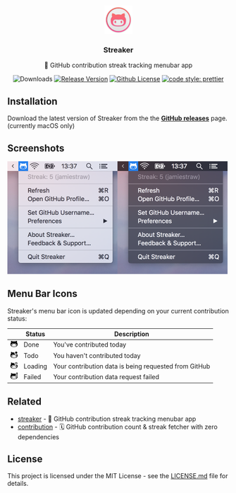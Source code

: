 <p align="center">
    <img src="icon@2x.png" height="64">
    <h3 align="center">Streaker</h3>
    <p align="center">🐙 GitHub contribution streak tracking menubar app<p>
    <p align="center"><img src="https://img.shields.io/github/downloads/jamieweavis/streaker/total.svg" alt="Downloads"> <a href="https://github.com/jamieweavis/streaker/releases"><img src="https://img.shields.io/github/release/jamieweavis/streaker.svg" alt="Release Version"></a> <a href="https://raw.githubusercontent.com/jamieweavis/streaker/master/LICENSE.md"><img src="https://img.shields.io/badge/license-MIT-blue.svg" alt="Github License"></a> <a href="https://github.com/prettier/prettier"><img src="https://img.shields.io/badge/code_style-prettier-ff69b4.svg" alt="code style: prettier"></a></p>
</p>

## Installation

Download the latest version of Streaker from the the **[GitHub releases](https://github.com/jamieweavis/streaker/releases)** page. (currently macOS only)

## Screenshots

<img src="screenshots/light.png" width="250"><img src="screenshots/dark.png" width="250">

## Menu Bar Icons

Streaker's menu bar icon is updated depending on your current contribution status:

|                                                            | Status  | Description                                           |
| ---------------------------------------------------------- | ------- | ----------------------------------------------------- |
| <img src="app/icons/macos/doneTemplate@2x.png" width="16"> | Done    | You've contributed today                              |
| <img src="app/icons/macos/todoTemplate@2x.png" width="16"> | Todo    | You haven't contributed today                         |
| <img src="app/icons/macos/loadTemplate@2x.png" width="16"> | Loading | Your contribution data is being requested from GitHub |
| <img src="app/icons/macos/failTemplate@2x.png" width="16"> | Failed  | Your contribution data request failed                 |

## Related

* [streaker](https://github.com/jamieweavis/streaker) - 🐙 GitHub contribution streak tracking menubar app
* [contribution](https://github.com/jamieweavis/contribution) - 🗓 GitHub contribution count & streak fetcher with zero dependencies

## License

This project is licensed under the MIT License - see the [LICENSE.md](LICENSE.md) file for details.
